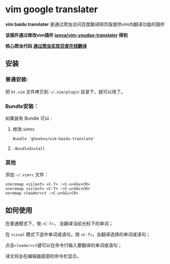 # vim google translater

**vim baidu translater** 是通过爬虫访问百度翻译网页版提供vim内翻译功能的插件

**该插件通过修改vim插件 [ianva/vim-youdao-translater](https://github.com/ianva/vim-youdao-translater) 得到**

**核心爬虫代码 [通过爬虫实现百度在线翻译](https://blog.csdn.net/blues_f/article/details/79319461)**

## 安装

### 普通安装:
把 `bt.vim` 文件拷贝到 `~/.vim/plugin` 目录下，就可以用了。


### Bundle安装：
如果装有 Bundle 可以 :

1. 修改.vimrc

   ```
   Bundle 'ghoskno/vim-baidu-translate'
   ```

2. ```
   :BundleInstall
   ```




###  其他
添加 `~/.vimrc` 文件：

```vim
vnoremap <silent> <C-T> :<C-u>GGv<CR>
nnoremap <silent> <C-T> :<C-u>GGc<CR>
noremap <leader>ct :<C-u>GGi<CR>
```

## 如何使用

在普通模式下，按 `<C-T>`， 会翻译当前光标下的单词；

在 `visual` 模式下选中单词或语句，按 `<C-T>`，会翻译选择的单词或语句；

点击`<leader>ct`键可以在命令行输入要翻译的单词或语句；

译文将会在编辑器底部的命令栏显示。


